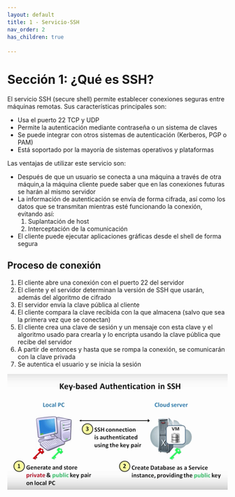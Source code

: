 ```yaml
---
layout: default
title: 1 - Servicio-SSH
nav_order: 2
has_children: true

---
```



# Sección 1: ¿Qué es SSH?
El servicio SSH (secure shell) permite establecer conexiones seguras entre máquinas remotas. 
Sus características principales son:
- Usa el puerto 22 TCP y UDP
- Permite la autenticación mediante contraseña o un sistema de claves
- Se puede integrar con otros sistemas de autenticación (Kerberos, PGP o PAM)
- Está soportado por la mayoría de sistemas operativos y plataformas

Las ventajas de utilizar este servicio son:
- Después de que un usuario se conecta a una máquina a través de otra máquin,a la máquina cliente puede saber que en las conexiones futuras se harán al mismo servidor
- La información de autenticación se envía de forma cifrada, así como los datos que se transmitan mientras esté funcionando la conexión, evitando así:
    1. Suplantación de host
    2. Interceptación de la comunicación
- El cliente puede ejecutar aplicaciones gráficas desde el shell de forma segura

## Proceso de conexión
1. El cliente abre una conexión con el puerto 22 del servidor
2. El cliente y el servidor determinan la versión de SSH que usarán, además del algoritmo de cifrado
3. El servidor envía la clave pública al cliente
4. El cliente compara la clave recibida con la que almacena (salvo que sea la primera vez que se conectan)
5. El cliente crea una clave de sesión y un mensaje con esta clave y el algoritmo usado para crearla y lo encripta usando la clave pública que recibe del servidor
6. A partir de entonces y hasta que se rompa la conexión, se comunicarán con la clave privada
7. Se autentica el usuario y se inicia la sesión

![Esquema de la conexión entre cliente y servidor](./imagenes/parClaves.png)
